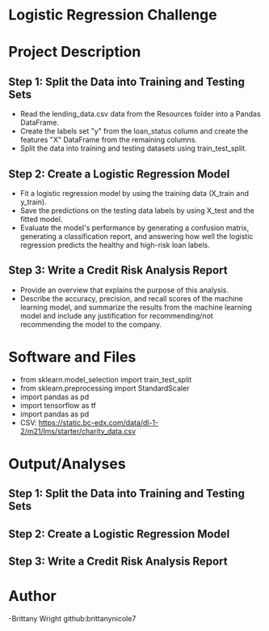 # Logistic Regression Challenge

# Project Description 

## Step 1: Split the Data into Training and Testing Sets
- Read the lending_data.csv data from the Resources folder into a Pandas DataFrame.
- Create the labels set "y" from the loan_status column and create the features "X" DataFrame from the remaining columns.
- Split the data into training and testing datasets using train_test_split.

## Step 2: Create a Logistic Regression Model
- Fit a logistic regression model by using the training data (X_train and y_train).
- Save the predictions on the testing data labels by using X_test and the fitted model.
- Evaluate the model's performance by generating a confusion matrix, generating a classification report, and answering how well the logistic regression predicts the healthy and high-risk loan labels. 

## Step 3: Write a Credit Risk Analysis Report
- Provide an overview that explains the purpose of this analysis.
- Describe the accuracy, precision, and recall scores of the machine learning model, and summarize the results from the machine learning model and include any justification for recommending/not recommending the model to the company. 

# Software and Files
- from sklearn.model_selection import train_test_split
- from sklearn.preprocessing import StandardScaler
- import pandas as pd
- import tensorflow as tf
- import pandas as pd 
- CSV: https://static.bc-edx.com/data/dl-1-2/m21/lms/starter/charity_data.csv

# Output/Analyses

## Step 1: Split the Data into Training and Testing Sets


## Step 2: Create a Logistic Regression Model


## Step 3: Write a Credit Risk Analysis Report


# Author 
-Brittany Wright github:brittanynicole7
